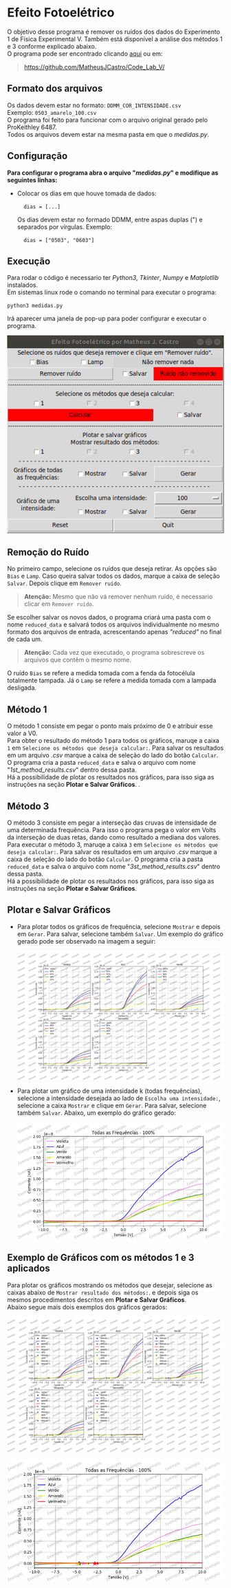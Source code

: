 # Efeito Fotoelétrico
O objetivo desse programa é remover os ruídos dos dados do Experimento 1 de Física Experimental V. Também está disponível a análise dos métodos 1 e 3 conforme explicado abaixo.  
O programa pode ser encontrado clicando [aqui](https://github.com/MatheusJCastro/Code_Lab_V/) ou em:

> <https://github.com/MatheusJCastro/Code_Lab_V/>

## Formato dos arquivos
Os dados devem estar no formato: `DDMM_COR_INTENSIDADE.csv`  
Exemplo: `0503_amarelo_100.csv`  
O programa foi feito para funcionar com o arquivo original gerado pelo ProKeithley 6487.  
Todos os arquivos devem estar na mesma pasta em que o *medidas.py*.  

## Configuração
**Para configurar o programa abra o arquivo "*medidas.py*" e modifique as seguintes linhas:**
	
* Colocar os dias em que houve tomada de dados:
		
		dias = [...]
	
	Os dias devem estar no formado DDMM, entre aspas duplas (") e separados por vírgulas. Exemplo:
	
		dias = ["0503", "0603"]
		
## Execução
Para rodar o código é necessario ter *Python3*, *Tkinter*, *Numpy* e *Matplotlib* instalados.  
Em sistemas linux rode o comando no terminal para executar o programa:
	
	python3 medidas.py

Irá aparecer uma janela de pop-up para poder configurar e executar o programa.

![](window.png)

## Remoção do Ruído
	
No primeiro campo, selecione os ruídos que deseja retirar. As opções são `Bias` e `Lamp`. Caso queira salvar todos os dados, marque a caixa de seleção `Salvar`. Depois clique em `Remover ruído`.  

> **Atenção:** Mesmo que não vá remover nenhum ruído, é necessario clicar em `Remover ruído`.

Se escolher salvar os novos dados, o programa criará uma pasta com o nome `reduced_data` e salvará todos os arquivos individualmente no mesmo formato dos arquivos de entrada, acrescentando apenas *"reduced"* no final de cada um.  
	
>**Atenção:** Cada vez que executado, o programa sobrescreve os arquivos que contêm o mesmo nome.
		
O ruído `Bias` se refere a medida tomada com a fenda da fotocélula totalmente tampada. Já o `Lamp` se refere a medida tomada com a lampada desligada.

## Método 1
O método 1 consiste em pegar o ponto mais próximo de 0 e atribuir esse valor a V0.  
Para obter o resultado do método 1 para todos os gráficos, maruqe a caixa `1` em `Selecione os métodos que deseja calcular:`. Para salvar os resultados em um arquivo *.csv* marque a caixa de seleção do lado do botão `Calcular`. O programa cria a pasta `reduced_data` e salva o arquivo com nome "*1st_method_results.csv*" dentro dessa pasta.  
Há a possibilidade de plotar os resultados nos gráficos, para isso siga as instruções na seção **Plotar e Salvar Gráficos**.
.
## Método 3
O método 3 consiste em pegar a interseção das cruvas de intensidade de uma determinada frequência. Para isso o programa pega o valor em Volts da interseção de duas retas, dando como resultado a mediana dos valores.  
Para executar o método 3, maruqe a caixa `3` em `Selecione os métodos que deseja calcular:`. Para salvar os resultados em um arquivo *.csv* marque a caixa de seleção do lado do botão `Calcular`. O programa cria a pasta `reduced_data` e salva o arquivo com nome "*3st_method_results.csv*" dentro dessa pasta.  
Há a possibilidade de plotar os resultados nos gráficos, para isso siga as instruções na seção **Plotar e Salvar Gráficos**. 

## Plotar e Salvar Gráficos

* Para plotar todos os gráficos de frequência, selecione `Mostrar` e depois em `Gerar`. Para salvar, selecione também `Salvar`. Um exemplo do gráfico gerado pode ser observado na imagem a seguir:
	
	![](Plot_of_all_data_example.png)
	
* Para plotar um gráfico de uma intensidade k (todas frequências), selecione a intensidade desejada ao lado de `Escolha uma intensidade:`, selecione a caixa `Mostrar` e clique em `Gerar`. Para salvar, selecione também `Salvar`. Abaixo, um exemplo do gráfico gerado:
	
	![](Plot_same_intensity_example.png)
	
## Exemplo de Gráficos com os métodos 1 e 3 aplicados
Para plotar os gráficos mostrando os métodos que desejar, selecione as caixas abaixo de `Mostrar resultado dos métodos:`. e depois siga os mesmos procedimentos descritos em **Plotar e Salvar Gráficos**.  
Abaixo segue mais dois exemplos dos gráficos gerados:
	
![](Plot_of_all_data_dots_example.png)

![](Plot_same_intensity_dots_example.png)
